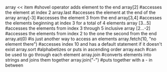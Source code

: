 array << item
#shovel operator adds element to the end
array[2]
#accesses the element at index 2
array.last
#accesses the element at the end of the array
array[-3]
#accesses the element 3 from the end
array[3,4]
#accesses the elements beginning at index 3 for a total of 4 elements
array [3...5]
#accesses the elements from index 3 through 5 inclusive
array [2...-2]
#accesses the elements from index 2 to the one the second from the end
array.at(0)
#is just another way to access an elements
array.fetch(10, "no element there")
#accesses index 10 and has a default statement if it doesn't exist
array.sort
#alphabetizes or puts in ascending order
array.each
#can be used to go through each element
array.join
#converts elements into strings and joins them together
array.join("-")
#puts together with a - in between

